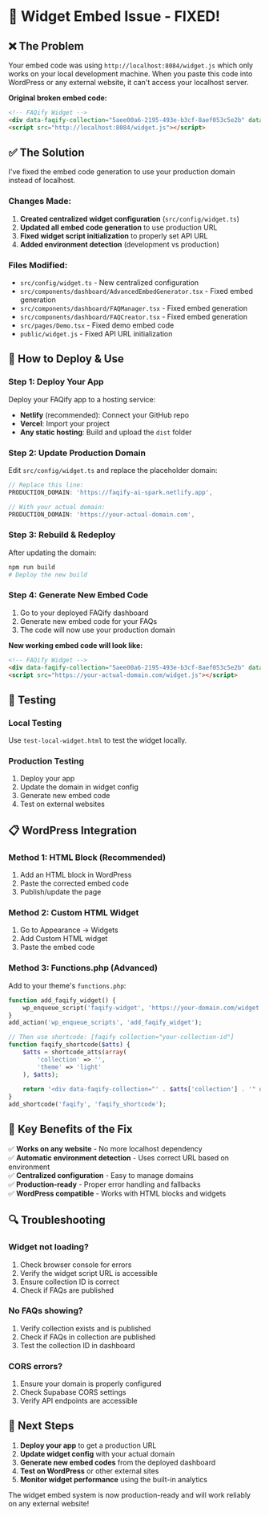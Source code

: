 # 🔧 Widget Embed Issue - FIXED!

## ❌ **The Problem**
Your embed code was using `http://localhost:8084/widget.js` which only works on your local development machine. When you paste this code into WordPress or any external website, it can't access your localhost server.

**Original broken embed code:**
```html
<!-- FAQify Widget -->
<div data-faqify-collection="5aee00a6-2195-493e-b3cf-8aef053c5e2b" data-faqify-theme="light"></div>
<script src="http://localhost:8084/widget.js"></script>
```

## ✅ **The Solution**
I've fixed the embed code generation to use your production domain instead of localhost.

### **Changes Made:**

1. **Created centralized widget configuration** (`src/config/widget.ts`)
2. **Updated all embed code generation** to use production URL
3. **Fixed widget script initialization** to properly set API URL
4. **Added environment detection** (development vs production)

### **Files Modified:**
- `src/config/widget.ts` - New centralized configuration
- `src/components/dashboard/AdvancedEmbedGenerator.tsx` - Fixed embed generation
- `src/components/dashboard/FAQManager.tsx` - Fixed embed generation  
- `src/components/dashboard/FAQCreator.tsx` - Fixed embed generation
- `src/pages/Demo.tsx` - Fixed demo embed code
- `public/widget.js` - Fixed API URL initialization

## 🚀 **How to Deploy & Use**

### **Step 1: Deploy Your App**
Deploy your FAQify app to a hosting service:
- **Netlify** (recommended): Connect your GitHub repo
- **Vercel**: Import your project
- **Any static hosting**: Build and upload the `dist` folder

### **Step 2: Update Production Domain**
Edit `src/config/widget.ts` and replace the placeholder domain:

```typescript
// Replace this line:
PRODUCTION_DOMAIN: 'https://faqify-ai-spark.netlify.app',

// With your actual domain:
PRODUCTION_DOMAIN: 'https://your-actual-domain.com',
```

### **Step 3: Rebuild & Redeploy**
After updating the domain:
```bash
npm run build
# Deploy the new build
```

### **Step 4: Generate New Embed Code**
1. Go to your deployed FAQify dashboard
2. Generate new embed code for your FAQs
3. The code will now use your production domain

**New working embed code will look like:**
```html
<!-- FAQify Widget -->
<div data-faqify-collection="5aee00a6-2195-493e-b3cf-8aef053c5e2b" data-faqify-theme="light"></div>
<script src="https://your-actual-domain.com/widget.js"></script>
```

## 🧪 **Testing**

### **Local Testing**
Use `test-local-widget.html` to test the widget locally.

### **Production Testing**
1. Deploy your app
2. Update the domain in widget config
3. Generate new embed code
4. Test on external websites

## 📋 **WordPress Integration**

### **Method 1: HTML Block (Recommended)**
1. Add an HTML block in WordPress
2. Paste the corrected embed code
3. Publish/update the page

### **Method 2: Custom HTML Widget**
1. Go to Appearance → Widgets
2. Add Custom HTML widget
3. Paste the embed code

### **Method 3: Functions.php (Advanced)**
Add to your theme's `functions.php`:

```php
function add_faqify_widget() {
    wp_enqueue_script('faqify-widget', 'https://your-domain.com/widget.js', array(), '1.0.0', true);
}
add_action('wp_enqueue_scripts', 'add_faqify_widget');

// Then use shortcode: [faqify collection="your-collection-id"]
function faqify_shortcode($atts) {
    $atts = shortcode_atts(array(
        'collection' => '',
        'theme' => 'light'
    ), $atts);
    
    return '<div data-faqify-collection="' . $atts['collection'] . '" data-faqify-theme="' . $atts['theme'] . '"></div>';
}
add_shortcode('faqify', 'faqify_shortcode');
```

## 🎯 **Key Benefits of the Fix**

✅ **Works on any website** - No more localhost dependency  
✅ **Automatic environment detection** - Uses correct URL based on environment  
✅ **Centralized configuration** - Easy to manage domains  
✅ **Production-ready** - Proper error handling and fallbacks  
✅ **WordPress compatible** - Works with HTML blocks and widgets  

## 🔍 **Troubleshooting**

### **Widget not loading?**
1. Check browser console for errors
2. Verify the widget script URL is accessible
3. Ensure collection ID is correct
4. Check if FAQs are published

### **No FAQs showing?**
1. Verify collection exists and is published
2. Check if FAQs in collection are published
3. Test the collection ID in dashboard

### **CORS errors?**
1. Ensure your domain is properly configured
2. Check Supabase CORS settings
3. Verify API endpoints are accessible

## 🎉 **Next Steps**

1. **Deploy your app** to get a production URL
2. **Update widget config** with your actual domain  
3. **Generate new embed codes** from the deployed dashboard
4. **Test on WordPress** or other external sites
5. **Monitor widget performance** using the built-in analytics

The widget embed system is now production-ready and will work reliably on any external website!
